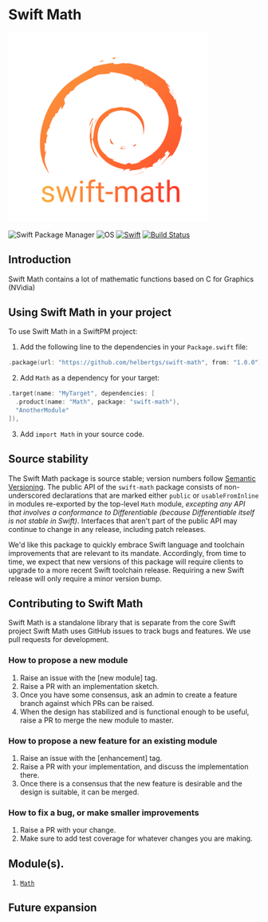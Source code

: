 # Swift Math

<img src="./.github/logo.png" alt="drawing" style="width:400px; text-align: center;"/>

![Swift Package Manager](https://badgen.net/badge/Swift%20Package/5.5/orange)
![OS](https://badgen.net/badge/platforms/iOS%20%7C%20macOS%20%7C%20tvOS%20%7C%20watchOS%20%7C%20Linux%20%7C%20Windows/black)
[![Swift](https://github.com/helbertgs/swift-math/actions/workflows/swift.yml/badge.svg)](https://github.com/helbertgs/swift-math/actions/workflows/swift.yml)
[![Build Status](https://app.bitrise.io/app/d44fb074346957be/status.svg?token=117HaHYOgEFESP4kn9-54A)](https://app.bitrise.io/app/d44fb074346957be)
  
## Introduction

Swift Math contains a lot of mathematic functions based on C for Graphics (NVidia)

## Using Swift Math in your project

To use Swift Math in a SwiftPM project:

1. Add the following line to the dependencies in your `Package.swift` file:

```swift
.package(url: "https://github.com/helbertgs/swift-math", from: "1.0.0"),
```

2. Add `Math` as a dependency for your target:

```swift
.target(name: "MyTarget", dependencies: [
  .product(name: "Math", package: "swift-math"),
  "AnotherModule"
]),
```

3. Add `import Math` in your source code.

## Source stability

The Swift Math package is source stable; version numbers follow [Semantic Versioning](https://semver.org).
The public API of the `swift-math` package consists of non-underscored declarations that are marked either `public` or `usableFromInline` in modules re-exported by the top-level `Math` module, *excepting any API that involves a conformance to Differentiable (because Differentiable itself is not stable in Swift)*.
Interfaces that aren't part of the public API may continue to change in any release, including patch releases. 

We'd like this package to quickly embrace Swift language and toolchain improvements that are relevant to its mandate.
Accordingly, from time to time, we expect that new versions of this package will require clients to upgrade to a more recent Swift toolchain release.
Requiring a new Swift release will only require a minor version bump.

## Contributing to Swift Math

Swift Math is a standalone library that is separate from the core Swift project
Swift Math uses GitHub issues to track bugs and features. We use pull requests for development.

### How to propose a new module

1. Raise an issue with the [new module] tag.
2. Raise a PR with an implementation sketch.
3. Once you have some consensus, ask an admin to create a feature branch against which PRs can be raised.
4. When the design has stabilized and is functional enough to be useful, raise a PR to merge the new module to master.

### How to propose a new feature for an existing module

1. Raise an issue with the [enhancement] tag.
2. Raise a PR with your implementation, and discuss the implementation there.
3. Once there is a consensus that the new feature is desirable and the design is suitable, it can be merged.

### How to fix a bug, or make smaller improvements

1. Raise a PR with your change. 
2. Make sure to add test coverage for whatever changes you are making.

## Module(s).

1. [`Math`](Sources/Math/README.md)

## Future expansion